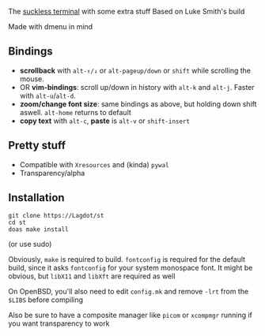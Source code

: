 
The [suckless terminal](https://st.suckless.org) with some extra stuff
Based on Luke Smith's build

Made with dmenu in mind

## Bindings

+ **scrollback** with `alt-↑/↓` or `alt-pageup/down` or `shift` while scrolling the mouse.
+ OR **vim-bindings**: scroll up/down in history with `alt-k` and `alt-j`. Faster with `alt-u`/`alt-d`.
+ **zoom/change font size**: same bindings as above, but holding down shift aswell. `alt-home` returns to default
+ **copy text** with `alt-c`, **paste** is `alt-v` or `shift-insert`

## Pretty stuff

+ Compatible with `Xresources` and (kinda) `pywal`
+ Transparency/alpha

## Installation

```
git clone https://Lagdot/st
cd st
doas make install
```

(or use sudo)

Obviously, `make` is required to build. `fontconfig` is required for the
default build, since it asks `fontconfig` for your system monospace font. It
might be obvious, but `libX11` and `libXft` are required as well

On OpenBSD, you'll also need to edit `config.mk` and remove `-lrt` from the `$LIBS` before compiling

Also be sure to have a composite manager like `picom` or `xcompmgr` running if you want transparency to work
